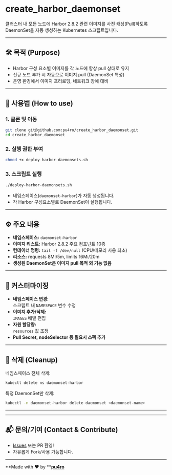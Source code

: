 # create\_harbor\_daemonset



클러스터 내 모든 노드에 Harbor 2.8.2 관련 이미지를 사전 캐싱(Pull)하도록\
DaemonSet을 자동 생성하는 Kubernetes 스크립트입니다.

---

## 🛠️ 목적 (Purpose)

- Harbor 구성 요소별 이미지를 각 노드에 항상 pull 상태로 유지
- 신규 노드 추가 시 자동으로 이미지 pull (DaemonSet 특성)
- 운영 환경에서 이미지 프리로딩, 네트워크 장애 대비

---

## 📄 사용법 (How to use)

### 1. 클론 및 이동

```bash
git clone git@github.com:pu4ro/create_harbor_daemonset.git
cd create_harbor_daemonset
```

### 2. 실행 권한 부여

```bash
chmod +x deploy-harbor-daemonsets.sh
```

### 3. 스크립트 실행

```bash
./deploy-harbor-daemonsets.sh
```

- 네임스페이스(`daemonset-harbor`)가 자동 생성됩니다.
- 각 Harbor 구성요소별로 DaemonSet이 실행됩니다.

---

## ⚙️ 주요 내용

- **네임스페이스:** `daemonset-harbor`
- **이미지 리스트:** Harbor 2.8.2 주요 컴포넌트 10종
- **컨테이너 명령:** `tail -f /dev/null` (CPU/메모리 사용 최소)
- **리소스:** requests 8Mi/5m, limits 16Mi/20m
- **생성된 DaemonSet은 이미지 pull 목적 외 기능 없음**

---

## 🧩 커스터마이징

- **네임스페이스 변경:**\
  스크립트 내 `NAMESPACE` 변수 수정
- **이미지 추가/삭제:**\
  `IMAGES` 배열 편집
- **자원 할당량:**\
  `resources` 값 조정
- **Pull Secret, nodeSelector 등 필요시 스펙 추가**

---

## 🧹 삭제 (Cleanup)

네임스페이스 전체 삭제:

```bash
kubectl delete ns daemonset-harbor
```

특정 DaemonSet만 삭제:

```bash
kubectl -n daemonset-harbor delete daemonset <daemonset-name>
```

---

---

## 📬 문의/기여 (Contact & Contribute)

- [Issues](https://github.com/pu4ro/create_harbor_daemonset/issues) 또는 PR 환영!
- 자유롭게 Fork/사용 가능합니다.

---

\*\*Made with ❤️ by \*\*[**pu4ro**](https://github.com/pu4ro)



